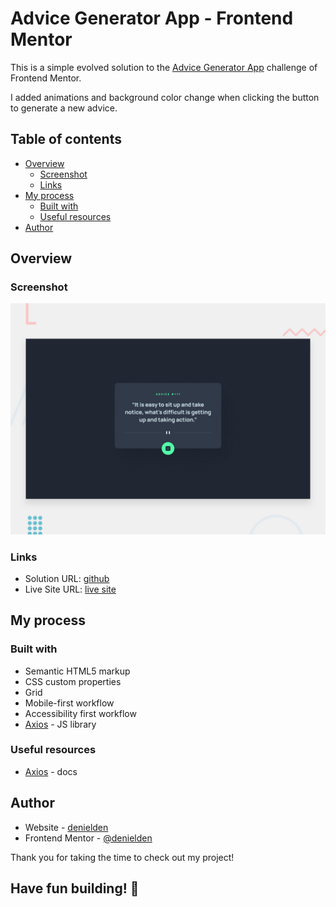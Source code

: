 # Advice Generator App - Frontend Mentor

This is a simple evolved solution to the [Advice Generator App](https://www.frontendmentor.io/challenges/advice-generator-app-QdUG-13db/hub/advice-generator-app-BT6GjEPjG) challenge of Frontend Mentor.

I added animations and background color change when clicking the button to generate a new advice.

## Table of contents

- [Overview](#overview)
  - [Screenshot](#screenshot)
  - [Links](#links)
- [My process](#my-process)
  - [Built with](#built-with)
  - [Useful resources](#useful-resources)
- [Author](#author)

## Overview

### Screenshot

![Advice Generator App](./design/desktop-preview.jpg)

### Links

- Solution URL: [github](https://github.com/denielden/axios-advice-generator)
- Live Site URL: [live site](https://denielden.github.io/axios-advice-generator) 

## My process

### Built with

- Semantic HTML5 markup
- CSS custom properties
- Grid
- Mobile-first workflow
- Accessibility first workflow
- [Axios](https://axios-http.com/docs/intro) - JS library


### Useful resources

- [Axios](https://axios-http.com/docs/intro) - docs

## Author

- Website - [denielden](https://denielden.github.io)
- Frontend Mentor - [@denielden](https://www.frontendmentor.io/profile/denielden)

Thank you for taking the time to check out my project!

## **Have fun building!** 🚀